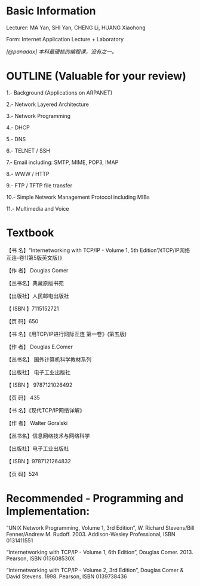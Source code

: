 # Basic Information

Lecturer: MA Yan, SHI Yan, CHENG Li, HUANG Xiaohong 

Form: Internet Application Lecture + Laboratory 

*[@panadax] 本科最硬核的编程课，没有之一。*

# OUTLINE (Valuable for your review)

1.- Background (Applications on ARPANET) 

2.- Network Layered Architecture

3.- Network Programming 

4.- DHCP     

5.- DNS 

6.- TELNET / SSH

7.- Email including: SMTP, MIME, POP3, IMAP

8.- WWW / HTTP

9.- FTP / TFTP file transfer

10.- Simple Network Management Protocol including MIBs

11.- Multimedia and Voice 


# Textbook

【书   名】“Internetworking with TCP/IP - Volume 1, 5th Edition”/《TCP/IP网络互连-卷1(第5版英文版)》

【作   者】 Douglas Comer 

【丛书名】典藏原版书苑 

【出版社】人民邮电出版社

【 ISBN 】7115152721 

【页   码】650


【书   名】《用TCP/IP进行网际互连 第一卷》(第五版)

【作   者】 Douglas E.Comer 

【丛书名】 国外计算机科学教材系列 

【出版社】 电子工业出版社 

【 ISBN 】 9787121026492 

【页   码】 435


【书   名】《现代TCP/IP网络详解》

【作   者】 Walter Goralski 

【丛书名】信息网络技术与网络科学 

【出版社】电子工业出版社 

【 ISBN 】9787121264832 

【页   码】524


# Recommended - Programming and Implementation: 

“UNIX Network Programming, Volume 1, 3rd Edition”, W. Richard Stevens/Bill Fenner/Andrew M. Rudoff. 2003. Addison-Wesley Professional, ISBN 0131411551 

“Internetworking with TCP/IP - Volume 1, 6th Edition”, Douglas Comer. 2013. Pearson, ISBN 013608530X 

“Internetworking with TCP/IP - Volume 2, 3rd Edition”, Douglas Comer & David Stevens. 1998. Pearson, ISBN 0139738436

